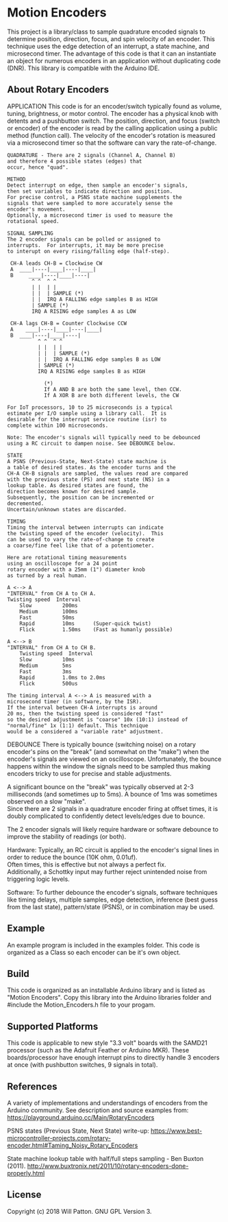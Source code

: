 Motion Encoders
===========
This project is a library/class to sample quadrature encoded signals to determine position, direction, focus, and spin velocity of an encoder. This technique uses the edge detection of an interrupt,  a state machine, and microsecond timer. The advantage of this code is that it can an instantiate an object for numerous encoders in an application without duplicating code (DNR). This library is compatible with the Arduino IDE.

## About Rotary Encoders

  APPLICATION 
    This code is for an encoder/switch typically found
    as volume, tuning, brightness, or motor control.
    The encoder has a physical knob with detents and 
    a pushbutton switch. The position, direction, and
    focus (switch or encoder) of the encoder is 
    read by the calling application using a 
    public method (function call). The velocity of 
    the encoder's rotation is measured via a
    microsecond timer so that the software can
    vary the rate-of-change.
     
    QUADRATURE - There are 2 signals (Channel A, Channel B)
    and therefore 4 possible states (edges) that 
    occur, hence "quad".

    METHOD 
	Detect interrupt on edge, then sample an encoder's signals, 
	then set variables to indicate direction and position. 
	For precise control, a PSNS state machine supplements the
	signals that were sampled to more accurately sense the 
	encoder's movement.   
	Optionally, a microsecond timer is used to measure the 
	rotational speed.  
	
	SIGNAL SAMPLING 
	The 2 encoder signals can be polled or assigned to
	interrupts.  For interrupts, it may be more precise
	to interupt on every rising/falling edge (half-step).

     CH-A leads CH-B = Clockwise CW
     A  ____|----|____|----|____|
     B     ____|----|____|----|
            ^ ^  ^ ^
            | |  | |
            | |  | SAMPLE (*) 
            | |  IRQ A FALLING edge samples B as HIGH
            | SAMPLE (*)  
            IRQ A RISING edge samples A as LOW
 
     CH-A lags CH-B = Counter Clockwise CCW
     A    ____|----|____|----|____|
     B  ____|----|____|----|
              ^ ^  ^ ^
              | |  | |
              | |  | SAMPLE (*) 
              | |  IRQ A FALLING edge samples B as LOW
              | SAMPLE (*) 
              IRQ A RISING edge samples B as HIGH

                (*) 
                If A AND B are both the same level, then CCW.
                If A XOR B are both different levels, the CW
     
	For IoT processors, 10 to 25 microseconds is a typical 
   	estimate per I/O sample using a library call.  It is
   	desirable for the interrupt service routine (isr) to 
   	complete within 100 microseconds. 
     
    Note: The encoder's signals will typically need to be debounced 
	using a RC circuit to dampen noise. See DEBOUNCE below.
	
	STATE
	A PSNS (Previous-State, Next-State) state machine is
	a table of desired states. As the encoder turns and the 
	CH-A CH-B signals are sampled, the values read are compared
	with the previous state (PS) and next state (NS) in a 
	lookup table. As desired states are found, the 
	direction becomes known for desired sample. 
	Subsequently, the position can be incremented or 
	decremented. 
	Uncertain/unknown states are discarded. 

  	TIMING
	Timing the interval between interrupts can indicate
	the twisting speed of the encoder (velocity).  This
	can be used to vary the rate-of-change to create 
	a coarse/fine feel like that of a potentiometer. 

	Here are rotational timing measurements 
	using an oscilloscope for a 24 point 
	rotary encoder with a 25mm (1") diameter knob
	as turned by a real human.

    A <--> A  
    "INTERVAL" from CH A to CH A.
    Twisting speed  Interval
		Slow          200ms
		Medium        100ms
		Fast          50ms
		Rapid         10ms      (Super-quick twist)
		Flick         1.50ms    (Fast as humanly possible)

    A <--> B  
    "INTERVAL" from CH A to CH B.
    	Twisting speed  Interval
      	Slow          10ms
      	Medium        5ms
      	Fast          3ms 
      	Rapid         1.0ms to 2.0ms   
      	Flick         500us      

	The timing interval A <--> A is measured with a 
	microsecond timer (in software, by the ISR).  
	If the interval between CH-A interrupts is around 
	20 ms, then the twisting speed is considered "fast" 
	so the desired adjustment is "coarse" 10x (10:1) instead of 
	"normal/fine" 1x (1:1) default. This technique
	would be a considered a "variable rate" adjustment. 

  DEBOUNCE
   There is typically bounce (switching noise) on a rotary 
   encoder's pins on the "break" (and somewhat on the "make") 
   when the encoder's signals are viewed on an oscilloscope. 
   Unfortunately, the bounce happens within the window the
   signals need to be sampled thus making encoders tricky to 
   use for precise and stable adjustments.  

   A significant bounce on the "break" was typically 
   observed at 2-3 milliseconds (and sometimes up to 5ms). 
   A bounce of 1ms was sometimes observed on a slow "make".  
   Since there are 2 signals in a quadrature encoder 
   firing at offset times, it is doubly complicated to 
   confidently detect levels/edges due to bounce. 
   
   The 2 encoder signals will likely require hardware or software 
   debounce to improve the stability of readings (or both).
   
   Hardware: Typically, an RC circuit is applied to the 
   encoder's signal lines in order to reduce the bounce
   (10K ohm, 0.01uf).  
   Often times, this is effective but not always a perfect fix.  
   Additionally, a Schottky input may further reject 
   unintended noise from triggering logic levels. 
   
   Software: To further debounce the encoder's signals, 
   software techniques like timing delays, multiple samples, 
   edge detection, inference (best guess from the last state), 
   pattern/state (PSNS), or in combination may be used.  

## Example
An example program is included in the examples folder. This code is organized as a Class so each encoder can be it's own object.

## Build
This code is organized as an installable Arduino library and is listed as "Motion Encoders".  Copy this library into the Arduino libraries folder and #include the Motion_Encoders.h file to your progam. 

## Supported Platforms
This code is applicable to new style "3.3 volt" boards with the SAMD21 processor (such as the Adafruit Feather or Arduino MKR). These boards/processor have enough interrupt pins to directly handle 3 encoders at once (with pushbutton switches, 9 signals in total). 

## References
A variety of implementations and understandings of encoders from the Arduino community.
See description and source examples from:
https://playground.arduino.cc/Main/RotaryEncoders

PSNS states (Previous State, Next State) write-up:
https://www.best-microcontroller-projects.com/rotary-encoder.html#Taming_Noisy_Rotary_Encoders

State machine lookup table with half/full steps sampling - Ben Buxton (2011).
http://www.buxtronix.net/2011/10/rotary-encoders-done-properly.html

## License
Copyright (c) 2018 Will Patton. GNU GPL Version 3.
